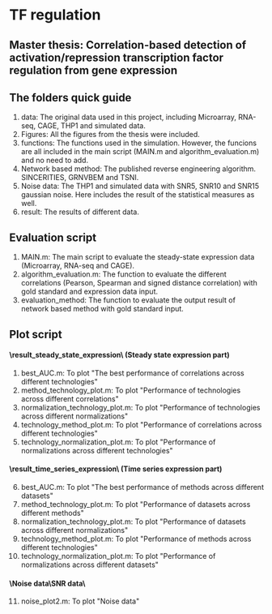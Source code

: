 # TF regulation
## Master thesis: Correlation-based detection of activation/repression transcription factor regulation from gene expression

## The folders quick guide
1. data: The original data used in this project, including Microarray, RNA-seq, CAGE, THP1 and simulated data.
2. Figures: All the figures from the thesis were included.
3. functions: The functions used in the simulation. However, the funcions are all included in the main script (MAIN.m and algorithm_evaluation.m) and no need to add.
4. Network based method: The published reverse engineering algorithm. SINCERITIES, GRNVBEM and TSNI.
5. Noise data: The THP1 and simulated data with SNR5, SNR10 and SNR15 gaussian noise. Here includes the result of the statistical measures as well.
6. result: The results of different data.

## Evaluation script
1. MAIN.m: The main script to evaluate the steady-state expression data (Microarray, RNA-seq and CAGE).
2. algorithm_evaluation.m: The function to evaluate the different correlations (Pearson, Spearman and signed distance correlation) with gold standard and expression data input.
3. evaluation_method: The function to evaluate the output result of network based method with gold standard input.

## Plot script
#### \result_steady_state_expression\ (Steady state expression part)
1. best_AUC.m: To plot "The best performance of correlations across different technologies"
2. method_technology_plot.m: To plot "Performance of technologies across different correlations"
3. normalization_technology_plot.m: To plot "Performance of technologies across different normalizations"
4. technology_method_plot.m: To plot "Performance of correlations across different technologies"
5. technology_normalization_plot.m: To plot "Performance of normalizations across different technologies"
#### \result_time_series_expression\ (Time series expression part)
6. best_AUC.m: To plot "The best performance of methods across different datasets"
7. method_technology_plot.m: To plot "Performance of datasets across different methods"
8. normalization_technology_plot.m: To plot "Performance of datasets across different normalizations"
9. technology_method_plot.m: To plot "Performance of methods across different technologies"
10. technology_normalization_plot.m: To plot "Performance of normalizations across different datasets"
#### \Noise data\SNR data\
11. noise_plot2.m: To plot "Noise data"
